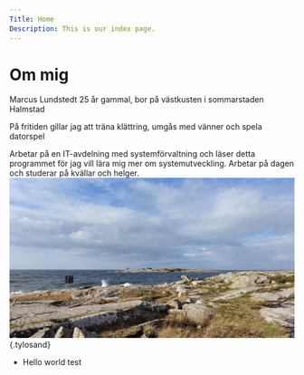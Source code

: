 ```yaml
---
Title: Home
Description: This is our index page.
---
```


Om mig
==========================

Marcus Lundstedt 25 år gammal, bor på västkusten i sommarstaden Halmstad

På fritiden gillar jag att träna klättring, umgås med vänner och spela datorspel

Arbetar på en IT-avdelning med systemförvaltning och läser detta programmet för jag vill lära mig mer om systemutveckling. Arbetar på dagen och studerar på kvällar och helger.
<br>
![alt text](assets/img/tylosand.jpg "Logo Title Text 1" ){.tylosand}

* Hello world test